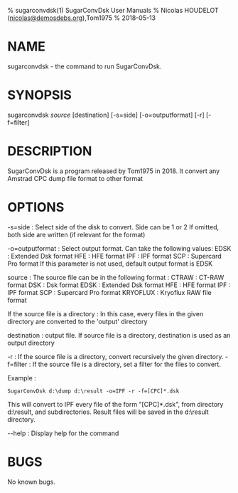 % sugarconvdsk(1) SugarConvDsk User Manuals
% Nicolas HOUDELOT (nicolas@demosdebs.org),Tom1975
% 2018-05-13

# NAME
sugarconvdsk - the command to run SugarConvDsk.

# SYNOPSIS
sugarconvdsk *source* [destination] [-s=side] [-o=outputformat] [-r] [-f=filter]

# DESCRIPTION
SugarConvDsk is a program released by Tom1975 in 2018.
It convert any Amstrad CPC dump file format to other format

# OPTIONS

\-s=side : Select side of the disk to convert.
   Side can be 1 or 2
   If omitted, both side are written (if relevant for the format)

\-o=outputformat : Select output format. Can take the following values:
    EDSK : Extended Dsk format
    HFE : HFE format
    IPF : IPF format
    SCP : Supercard Pro format
If this parameter is not used, default output format is EDSK

source : The source file can be in the following format :
    CTRAW : CT-RAW format
    DSK : Dsk format
    EDSK : Extended Dsk format
    HFE : HFE format
    IPF : IPF format
    SCP : Supercard Pro format
    KRYOFLUX : Kryoflux RAW file format
	
If the source file is a directory : In this case, every files in the given directory are converted to the 'output' directory

destination : output file. If source file is a directory, destination is used as an output directory

\-r : If the source file is a directory, convert recursively the given directory.
\-f=filter : If the source file is a directory, set a filter for the files to convert.

Example : 

	SugarConvDsk d:\dump d:\result -o=IPF -r -f=[CPC]*.dsk 
This will convert to IPF every file of the form "[CPC]*.dsk", from directory d:\result, and subdirectories.
Result files will be saved in the d:\result directory.

\--help
:   Display help for the command

# BUGS
No known bugs.
